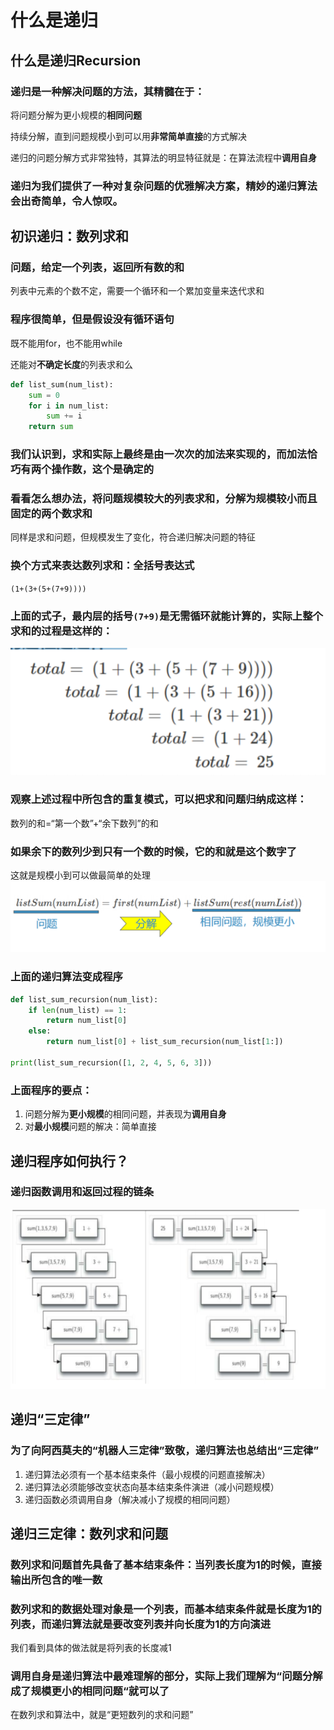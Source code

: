 # 什么是递归
## 什么是递归Recursion
### 递归是一种解决问题的方法，其精髓在于：
将问题分解为更小规模的**相同问题**

持续分解，直到问题规模小到可以用**非常简单直接**的方式解决

递归的问题分解方式非常独特，其算法的明显特征就是：在算法流程中**调用自身**

### 递归为我们提供了一种对复杂问题的优雅解决方案，精妙的递归算法会出奇简单，令人惊叹。

## 初识递归：数列求和
### 问题，给定一个列表，返回所有数的和
列表中元素的个数不定，需要一个循环和一个累加变量来迭代求和
### 程序很简单，但是假设没有循环语句
既不能用for，也不能用while

还能对**不确定长度**的列表求和么
```python
def list_sum(num_list):
    sum = 0
    for i in num_list:
        sum += i
    return sum
```
### 我们认识到，求和实际上最终是由一次次的加法来实现的，而加法恰巧有两个操作数，这个是确定的
### 看看怎么想办法，将问题规模较大的列表求和，分解为规模较小而且固定的两个数求和
同样是求和问题，但规模发生了变化，符合递归解决问题的特征
### 换个方式来表达数列求和：全括号表达式
`(1+(3+(5+(7+9))))`
### 上面的式子，最内层的括号`(7+9)`是无需循环就能计算的，实际上整个求和的过程是这样的：
![img.png](img.png)
### 观察上述过程中所包含的重复模式，可以把求和问题归纳成这样：
数列的和=“第一个数”+“余下数列”的和
### 如果余下的数列少到只有一个数的时候，它的和就是这个数字了
这就是规模小到可以做最简单的处理  
![img_1.png](img_1.png)
### 上面的递归算法变成程序
```python
def list_sum_recursion(num_list):
    if len(num_list) == 1:
        return num_list[0]
    else:
        return num_list[0] + list_sum_recursion(num_list[1:])

print(list_sum_recursion([1, 2, 4, 5, 6, 3]))
```
### 上面程序的要点：
1. 问题分解为**更小规模**的相同问题，并表现为**调用自身**
2. 对**最小规模**问题的解决：简单直接
## 递归程序如何执行？
### 递归函数调用和返回过程的链条
![img_2.png](img_2.png)
## 递归“三定律”
### 为了向阿西莫夫的“机器人三定律”致敬，递归算法也总结出“三定律”
1. 递归算法必须有一个基本结束条件（最小规模的问题直接解决）
2. 递归算法必须能够改变状态向基本结束条件演进（减小问题规模）
3. 递归函数必须调用自身（解决减小了规模的相同问题）
## 递归三定律：数列求和问题
### 数列求和问题首先具备了**基本结束条件**：当列表长度为1的时候，直接输出所包含的唯一数
### 数列求和的数据处理对象是一个列表，而基本结束条件就是长度为1的列表，而递归算法就是要改变列表并向长度为1的方向演进
我们看到具体的做法就是将列表的长度减1
### 调用自身是递归算法中最难理解的部分，实际上我们理解为“问题分解成了规模更小的相同问题“就可以了
在数列求和算法中，就是“更短数列的求和问题”